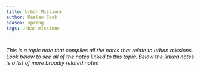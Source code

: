 ```yaml
---
title: Urban Missions
author: Keelan Cook
season: spring
tags: urban missions 

---
```


*This is a topic note that compiles all the notes that relate to urban missions. Look below to see all of the notes linked to this topic. Below the linked notes is a list of more broadly related notes.*
